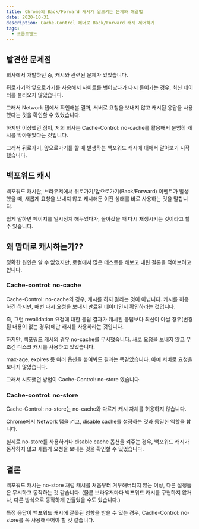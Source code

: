 ```yaml
---
title: Chrome의 Back/Forward 캐시가 일으키는 문제와 해결법
date: 2020-10-31
description: Cache-Control 헤더로 Back/Forward 캐시 제어하기
tags:
  - 프론트엔드
---
```


## 발견한 문제점
회사에서 개발하던 중, 캐시와 관련된 문제가 있었습니다.

뒤로가기와 앞으로가기를 사용해서 사이트를 벗어났다가 다시 들어가는 경우, 최신 데이터를 불러오지 않았습니다.

그래서 Network 탭에서 확인해본 결과, 서버로 요청을 보내지 않고 캐시된 응답을 사용했다는 것을 확인할 수 있었습니다.

하지만 이상했던 점이, 저희 회사는 Cache-Control: no-cache를 활용해서 분명히 캐시를 막아놓았다는 것입니다.

그래서 뒤로가기, 앞으로가기를 할 때 발생하는 백포워드 캐시에 대해서 알아보기 시작했습니다.

## 백포워드 캐시
백포워드 캐시란, 브라우저에서 뒤로가기/앞으로가기(Back/Forward) 이벤트가 발생했을 때, 새롭게 요청을 보내지 않고 캐시해둔 이전 상태를 바로 사용하는 것을 말합니다.

쉽게 말하면 페이지를 일시정지 해두었다가, 돌아갔을 때 다시 재생시키는 것이라고 할 수 있습니다.

## 왜 맘대로 캐시하는가??
정확한 원인은 알 수 없었지만, 로컬에서 많은 테스트를 해보고 내린 결론을 적어보려고 합니다.

### Cache-control: no-cache
Cache-Control: no-cache의 경우, 캐시를 하지 말라는 것이 아닙니다. 캐시를 허용하긴 하지만, 매번 다시 요청을 보내서 만료된 데이터인지 확인하라는 것입니다.

즉, 그런 revalidation 요청에 대한 응답 결과가 캐시된 응답보다 최신이 아닐 경우(변경된 내용이 없는 경우)에만 캐시를 사용하라는 것입니다.

하지만, 백포워드 캐시의 경우 no-cache를 무시했습니다. 새로 요청을 보내지 않고 무조건 디스크 캐시를 사용하고 있었습니다.

max-age, expires 등 여러 옵션을 붙여봐도 결과는 똑같았습니다. 아예 서버로 요청을 보내지 않았습니다.

그래서 시도했던 방법이 Cache-Control: no-store 였습니다.

### Cache-control: no-store
Cache-Control: no-store는 no-cache와 다르게 캐시 자체를 허용하지 않습니다.

Chrome에서 Network 탭을 켜고, disable cache를 설정하는 것과 동일한 역할을 합니다.

실제로 no-store를 사용하거나 disable cache 옵션을 켜주는 경우, 백포워드 캐시가 동작하지 않고 새롭게 요청을 보내는 것을 확인할 수 있었습니다.

## 결론
백포워드 캐시는 no-store 처럼 캐시를 처음부터 거부해버리지 않는 이상, 다른 설정들은 무시하고 동작하는 것 같습니다. (물론 브라우저마다 백포워드 캐시를 구현하지 않거나, 다른 방식으로 동작하게 만들었을 수도 있습니다.)

특정 응답이 백포워드 캐시에 잘못된 영향을 받을 수 있는 경우, Cache-Control: no-store를 꼭 사용해주어야 할 것 같습니다.

